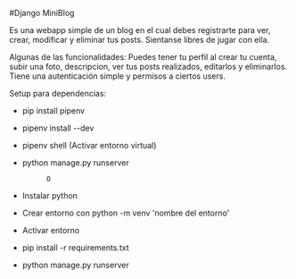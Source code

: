 #Django MiniBlog

Es una webapp simple de un blog en el cual debes registrarte para ver, crear, modificar y eliminar tus posts.
Sientanse libres de jugar con ella.

Algunas de las funcionalidades:
Puedes tener tu perfil al crear tu cuenta, subir una foto, descripcion, ver tus posts realizados, editarlos y eliminarlos.
Tiene una autenticación simple y permisos a ciertos users.


Setup para dependencias:
- pip install pipenv
- pipenv install --dev
- pipenv shell (Activar entorno virtual)
- python manage.py runserver

            O
- Instalar python
- Crear entorno con python -m venv 'nombre del entorno'
- Activar entorno
- pip install -r requirements.txt
- python manage.py runserver


